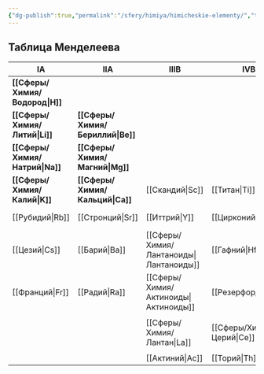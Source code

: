```yaml
---
{"dg-publish":true,"permalink":"/sfery/himiya/himicheskie-elementy/","tags":["Неорганика"]}
---
```


## Таблица Менделеева 

| IA                 | IIA                  | IIIB            | IVB                 | VB                 | VIB              | VIIB                 |                    | VIIB              |                     | IB                | IIB                | IIIA                 | IVA              | VA                 | VIA                 | VIIA              | VIIIA            |
| ------------------ | -------------------- | --------------- | ------------------- | ------------------ | ---------------- | -------------------- | ------------------ | ----------------- | ------------------- | ----------------- | ------------------ | -------------------- | ---------------- | ------------------ | ------------------- | ----------------- | ---------------- |
| **[[Сферы/Химия/Водород\|H]]** |                      |                 |                     |                    |                  |                      |                    |                   |                     |                   |                    |                      |                  |                    |                     |                   | [[Гелий\|He]]    |
| **[[Сферы/Химия/Литий\|Li]]**  | **[[Сферы/Химия/Бериллий\|Be]]** |                 |                     |                    |                  |                      |                    |                   |                     |                   |                    | **[[Сферы/Химия/Бор\|B]]**       | [[Углерод\|С]]   | [[Азот\|N]]        | **[[Сферы/Химия/Кислород\|O]]** | **[[Сферы/Химия/Фтор\|F]]**   | [[Неон\|Ne]]     |
| **[[Сферы/Химия/Натрий\|Na]]** | **[[Сферы/Химия/Магний\|Mg]]**   |                 |                     |                    |                  |                      |                    |                   |                     |                   |                    | **[[Сферы/Химия/Алюминий\|Al]]** | [[Сферы/Химия/Кремний\|Si]]  | [[Фосфор\|P]]      | **[[Ресурсы/Сера\|S]]**     | **[[Сферы/Химия/Хлор\|Cl]]**  | [[Аргон\|Ar]]    |
| **[[Сферы/Химия/Калий\|K]]**   | **[[Сферы/Химия/Кальций\|Ca]]**  | [[Скандий\|Sc]] | [[Титан\|Ti]]       | [[Ванадий\|V]]     | [[Хром\|Cr]]     | **[[Сферы/Химия/Марганец\|Mn]]** | **[[Сферы/Химия/Железо\|Fe]]** | [[Сферы/Химия/Алканы/Кобальт\|Co]]   | [[Никель\|Ni]]      | **[[Сферы/Химия/Медь\|Cu]]**  | [[Цинк\|Zn]]       | **[[Сферы/Химия/Галлий\|Ga]]**   | [[Германий\|Ge]] | [[Мышьяк\|As]]     | **[[Сферы/Химия/Селен\|Se]]**   | **[[Сферы/Химия/Бром\|Br]]**  | [[Криптон\|Kr]]  |
| [[Рубидий\|Rb]]    | [[Стронций\|Sr]]     | [[Иттрий\|Y]]   | [[Цирконий\|Zr]]    | [[Ниобий\|Nb]]     | [[Молибден\|Mo]] | [[Технеций\|Tc]]     | [[Рутений\|Ru]]    | [[Родий\|Rh]]     | [[Палладий\|Pd]]    | [[Серебро\|Ag]]   | [[Кадмий\|Cd]]     | [[Индий\|In]]        | [[Олово\|Sn]]    | [[Сферы/Химия/Сурьма\|Sb]]     | **[[Сферы/Химия/Теллур\|Te]]**  | **[[Сферы/Химия/Йод\|I]]**    | [[Ксенон\|Xe]]   |
| [[Цезий\|Cs]]      | [[Барий\|Ba]]        | [[Сферы/Химия/Лантаноиды\|Лантаноиды]]  | [[Гафний\|Hf]]      | [[Тантал\|Ta]]     | [[Вольфрам\|W]]  | [[Рений\|Re]]        | [[Осмий\|Os]]      | [[Иридий\|Ir]]    | [[Платина\|Pt]]     | [[Сферы/Химия/Золото\|Au]]    | [[Ртуть\|Hg]]      | [[Таллий\|Tl]]       | [[Сферы/Химия/Свинец\|Pb]]   | [[Висмут\|Bi]]     | [[Сферы/Химия/Полоний\|Po]]     | [[Астат\|At]]     | [[Радон\|Rh]]    |
| [[Франций\|Fr]]    | [[Радий\|Ra]]        | [[Сферы/Химия/Актиноиды\|Актиноиды]]   | [[Резерфордий\|Rf]] | [[Сферы/Химия/Дубний\|Db]]     | [[Сиборгий\|Sg]] | [[Борий\|Bh]]        | [[Хассий\|Hs]]     | [[Мейтнерий\|Mt]] | [[Дармштадтий\|Ds]] | [[Рентгений\|Rg]] | [[Коперниций\|Cn]] | [[Нихоний\|Nh]]      | [[Флеровий\|Fl]] | [[Московий\|Mc]]   | [[Ливерморий\|Lv]]  | [[Теннессин\|Ts]] | [[Оганесон\|Og]] |
|                    |                      |                 |                     |                    |                  |                      |                    |                   |                     |                   |                    |                      |                  |                    |                     |                   |                  |
|                    |                      | [[Сферы/Химия/Лантан\|La]]  | [[Сферы/Химия/Церий\|Ce]]       | [[Сферы/Химия/Празеодим\|Pr]]  | [[Неодим\|Ne]]   | [[Сферы/Химия/Прометий\|Pm]]     | [[Самарий\|Sm]]    | [[Сферы/Химия/Европий\|Eu]]   | [[Гадолиний\|Gd]]   | [[Сферы/Химия/Тербий\|Tb]]    | [[Диспрозий\|Dy]]  | [[Гольмий\|Ho]]      | [[Сферы/Химия/Эрбий\|Er]]    | [[Тулий\|Tm]]      | [[Иттербий\|Yb]]    | [[Лютеций\|Lu]]   |                  |
|                    |                      |                 |                     |                    |                  |                      |                    |                   |                     |                   |                    |                      |                  |                    |                     |                   |                  |
|                    |                      | [[Актиний\|Ac]] | [[Торий\|Th]]       | [[Проактиний\|Pa]] | [[Уран\|U]]      | [[Нептуний\|Np]]     | [[Плутоний\|Pu]]   | [[Америций\|Am]]  | [[Кюрий\|Cm]]       | [[Берклий\|Bk]]   | [[Калифорний\|Cf]] | [[Эйнштейний\|Es]]   | [[Фермий\|Fm]]   | [[Менделевий\|Md]] | [[Нобелий\|No]]     | [[Лоуренсий\|Lr]] |                  |
